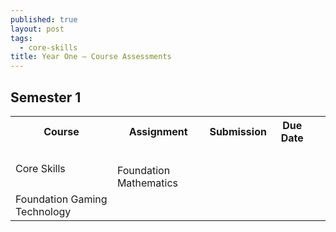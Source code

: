 ```yaml
---
published: true
layout: post
tags:
  - core-skills
title: Year One – Course Assessments
---
```

## Semester 1
<table cellpadding="10" cellspacing="10" width="100%">
<tbody>
<tr>
<th>Course</th>
<th>Assignment</th>
<th>Submission</th>
<th>Due Date</th>
</tr>
<tr>
<td rowspan="2">Core Skills</td>
<td></td>
<td>&nbsp;</td>
<td>&nbsp;</td>
</tr>
<tr>
<td>Foundation Mathematics</td>
<td>&nbsp;</td>
<td>&nbsp;</td>
<td>&nbsp;</td>
</tr>
<tr>
<td>Foundation Gaming Technology</td>
<td>&nbsp;</td>
<td>&nbsp;</td>
<td>&nbsp;</td>
</tr>
</tbody>
</table>
